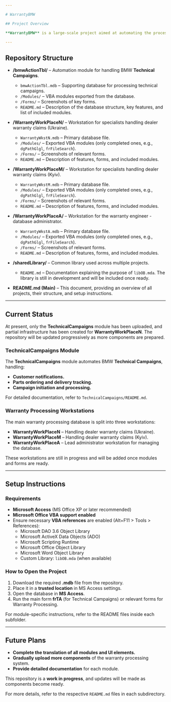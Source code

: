 ```yaml
---

# WarrantyBMW

## Project Overview

**WarrantyBMW** is a large-scale project aimed at automating the processing of BMW warranty claims and technical campaigns. The project consists of multiple modules, including dealer warranty processing workstations and technical campaign automation tools. Проект разрабатывался для внутреннего использования с русскоязычным интерфейсом. The repository will be populated progressively as the codebase is cleaned and translated.

---
```


## Repository Structure

- **/bmwActionTbl/** – Automation module for handling BMW **Technical Campaigns**.

  - `bmwActionTbl.mdb` – Supporting database for processing technical campaigns.
  - `/Modules/` – VBA modules exported from the database.
  - `/Forms/` – Screenshots of key forms.
  - `README.md` – Description of the database structure, key features, and list of included modules.

- **/WarrantyWorkPlaceN/** – Workstation for specialists handling dealer warranty claims (Ukraine).

  - `WarrantyWkstN.mdb` – Primary database file.
  - `/Modules/` – Exported VBA modules (only completed ones, e.g., `dgPathGlgl`, `frFileSearch`).
  - `/Forms/` – Screenshots of relevant forms.
  - `README.md` – Description of features, forms, and included modules.

- **/WarrantyWorkPlaceM/** – Workstation for specialists handling dealer warranty claims (Kyiv).

  - `WarrantyWkstM.mdb` – Primary database file.
  - `/Modules/` – Exported VBA modules (only completed ones, e.g., `dgPathGlgl`, `frFileSearch`).
  - `/Forms/` – Screenshots of relevant forms.
  - `README.md` – Description of features, forms, and included modules.

- **/WarrantyWorkPlaceA/** – Workstation for the warranty engineer - database administrator.

  - `WarrantyWkstA.mdb` – Primary database file.
  - `/Modules/` – Exported VBA modules (only completed ones, e.g., `dgPathGlgl`, `frFileSearch`).
  - `/Forms/` – Screenshots of relevant forms.
  - `README.md` – Description of features, forms, and included modules.

- **/sharedLibrary/** – Common library used across multiple projects.

  - `README.md` – Documentation explaining the purpose of `libOB.mda`. The library is still in development and will be included once ready.

- **README.md (Main)** – This document, providing an overview of all projects, their structure, and setup instructions.

---

## Current Status

At present, only the **TechnicalCampaigns** module has been uploaded, and partial infrastructure has been created for **WarrantyWorkPlaceN**. The repository will be updated progressively as more components are prepared.

### **TechnicalCampaigns Module**

The **TechnicalCampaigns** module automates BMW **Technical Campaigns**, handling:

- **Customer notifications.**
- **Parts ordering and delivery tracking.**
- **Campaign initiation and processing.**

For detailed documentation, refer to `TechnicalCampaigns/README.md`.

### **Warranty Processing Workstations**

The main warranty processing database is split into three workstations:

- **WarrantyWorkPlaceN** – Handling dealer warranty claims (Ukraine).
- **WarrantyWorkPlaceM** – Handling dealer warranty claims (Kyiv).
- **WarrantyWorkPlaceA** – Lead administrator workstation for managing the database.

These workstations are still in progress and will be added once modules and forms are ready.

---

## Setup Instructions

### **Requirements**

- **Microsoft Access** (MS Office XP or later recommended)
- **Microsoft Office VBA support enabled**
- Ensure necessary **VBA references** are enabled (Alt+F11 > Tools > References):
  - Microsoft DAO 3.6 Object Library
  - Microsoft ActiveX Data Objects (ADO)
  - Microsoft Scripting Runtime
  - Microsoft Office Object Library
  - Microsoft Word Object Library
  - Custom Library: `libOB.mda` (when available)

### **How to Open the Project**

1. Download the required **.mdb** file from the repository.
2. Place it in a **trusted location** in MS Access settings.
3. Open the database in **MS Access**.
4. Run the main form **frTA** (for Technical Campaigns) or relevant forms for Warranty Processing.

For module-specific instructions, refer to the README files inside each subfolder.

---

## Future Plans

- **Complete the translation of all modules and UI elements.**
- **Gradually upload more components** of the warranty processing system.
- **Provide detailed documentation** for each module.

This repository is a **work in progress**, and updates will be made as components become ready.

For more details, refer to the respective `README.md` files in each subdirectory.

